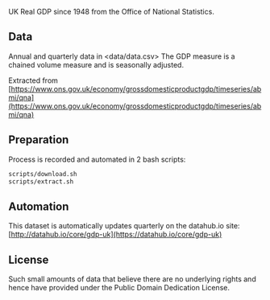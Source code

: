 UK Real GDP since 1948 from the Office of National Statistics.

## Data

Annual and quarterly data in <data/data.csv> The GDP measure is a chained volume measure and is
seasonally adjusted.

Extracted from [https://www.ons.gov.uk/economy/grossdomesticproductgdp/timeseries/abmi/qna](https://www.ons.gov.uk/economy/grossdomesticproductgdp/timeseries/abmi/qna)

## Preparation 

Process is recorded and automated in 2 bash scripts:
```bash
scripts/download.sh
scripts/extract.sh
```

## Automation

This dataset is automatically updates quarterly on the datahub.io site: [http://datahub.io/core/gdp-uk](https://datahub.io/core/gdp-uk)

## License

Such small amounts of data that believe there are no underlying rights and
hence have provided under the Public Domain Dedication License.
